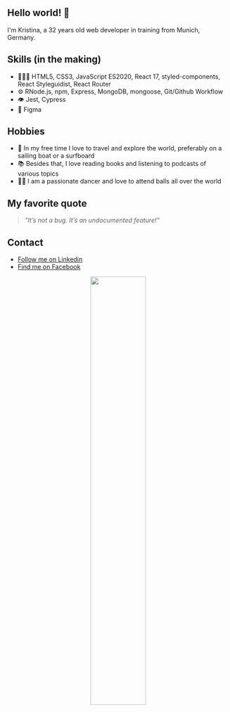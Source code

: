 
## Hello world! 👋
 I'm Kristina, a 32 years old web developer in training from Munich, Germany.

## Skills (in the making)
- 👩🏻‍💻 HTML5, CSS3, JavaScript ES2020, React 17, styled-components, React Styleguidist, React Router
- ⚙️ RNode.js, npm, Express, MongoDB, mongoose, Git/Github Workflow
- 👁️ Jest, Cypress
- 👾 Figma


## Hobbies 
- 🌊 In my free time I love to travel and explore the world, preferably on a sailing boat or a surfboard
- 📚 Besides that, I love reading books and listening to podcasts of various topics
- 💃🏻 I am a passionate dancer and love to attend balls all over the world

## My favorite quote 

> _"It’s not a bug. It’s an undocumented feature!"_ 

## Contact
- [Follow me on Linkedin](https://www.linkedin.com/in/kristina-von-thun-hohenstein-08277946/)
- [Find me on Facebook](https://www.facebook.com/kristina.voitvonthunhohenstein/)

<p align="center">
  <img src="https://user-images.githubusercontent.com/93935781/140906211-49d5a642-ee5d-4163-9d3e-a54e4b69761e.gif" width=50% height=50%>
</p>
